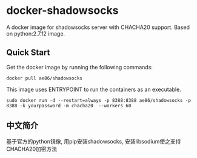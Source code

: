 # docker-shadowsocks
A docker image for shadowsocks server with CHACHA20 support.  Based on python:2.7.12 image.

Quick Start
-----------

Get the docker image by running the following commands:

    docker pull ae86/shadowsocks

This image uses ENTRYPOINT to run the containers as an executable.
 
    sudo docker run -d --restart=always -p 8388:8388 ae86/shadowsocks -p 8388 -k yourpassword -m chacha20  --workers 60

中文简介
-----------

基于官方的python镜像, 用pip安装shadowsocks, 安装libsodium使之支持CHACHA20加密方法